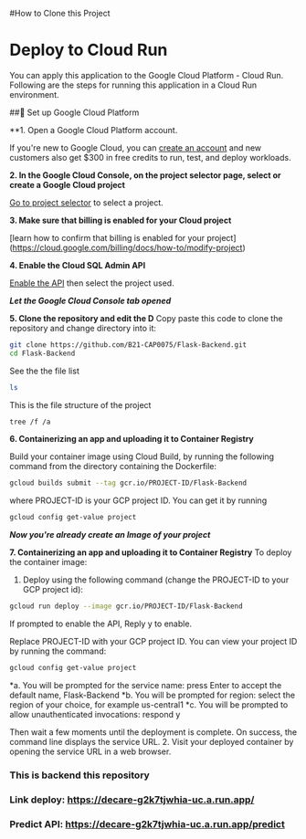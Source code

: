 #How to Clone this Project

# Deploy to Cloud Run

You can apply this application to the Google Cloud Platform - Cloud Run. Following are the steps for running this application in a Cloud Run environment.

##📌 Set up Google Cloud Platform

**1. Open a Google Cloud Platform account.

If you're new to Google Cloud, you can [create an account](http://console.cloud.google.com/freetrial) and new customers also get $300 in free credits to run, test, and deploy workloads.

**2. In the Google Cloud Console, on the project selector page, select or create a Google Cloud project**

[Go to project selector](https://console.cloud.google.com/projectselector2/home/dashboard) to select a project.

**3. Make sure that billing is enabled for your Cloud project**

[learn how to confirm that billing is enabled for your project]
(https://cloud.google.com/billing/docs/how-to/modify-project)

**4. Enable the Cloud SQL Admin API**

[Enable the API](https://console.cloud.google.com/flows/enableapi?apiid=sqladmin.googleapis.com) then select the project used.

***Let the Google Cloud Console tab opened***

**5. Clone the repository and edit the D**
Copy paste this code to clone the repository and change directory into it:

```bash
git clone https://github.com/B21-CAP0075/Flask-Backend.git
cd Flask-Backend
```
See the the file list
```bash
ls
```
This is the file structure of the project
```bash
tree /f /a
```

**6. Containerizing an app and uploading it to Container Registry**

Build your container image using Cloud Build, by running the following command from the directory containing the Dockerfile:
```bash
gcloud builds submit --tag gcr.io/PROJECT-ID/Flask-Backend
```
where PROJECT-ID is your GCP project ID. You can get it by running 
```bash
gcloud config get-value project
```
***Now you're already create an Image of your project***

**7. Containerizing an app and uploading it to Container Registry**
To deploy the container image:
1. Deploy using the following command (change the PROJECT-ID to your GCP project id):
```bash
gcloud run deploy --image gcr.io/PROJECT-ID/Flask-Backend
```
If prompted to enable the API, Reply y to enable.

Replace PROJECT-ID with your GCP project ID. You can view your project ID by running the command:
```bash
gcloud config get-value project
```
*a. You will be prompted for the service name: press Enter to accept the default name, Flask-Backend
*b. You will be prompted for region: select the region of your choice, for example us-central1
*c. You will be prompted to allow unauthenticated invocations: respond y

Then wait a few moments until the deployment is complete. On success, the command line displays the service URL.
2. Visit your deployed container by opening the service URL in a web browser.


### This is backend this repository
### Link deploy: https://decare-g2k7tjwhia-uc.a.run.app/
### Predict API: https://decare-g2k7tjwhia-uc.a.run.app/predict
